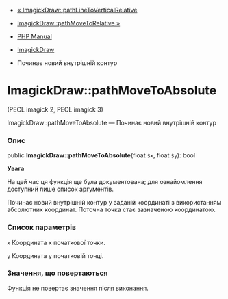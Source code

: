 - [«
ImagickDraw::pathLineToVerticalRelative](imagickdraw.pathlinetoverticalrelative.md)
- [ImagickDraw::pathMoveToRelative
»](imagickdraw.pathmovetorelative.md)

- [PHP Manual](index.md)
- [ImagickDraw](class.imagickdraw.md)
- Починає новий внутрішній контур

# ImagickDraw::pathMoveToAbsolute

(PECL imagick 2, PECL imagick 3)

ImagickDraw::pathMoveToAbsolute — Починає новий внутрішній контур

### Опис

public **ImagickDraw::pathMoveToAbsolute**(float `$x`, float `$y`): bool

**Увага**

На цей час ця функція ще була документована; для
ознайомлення доступний лише список аргументів.

Починає новий внутрішній контур у заданій координаті з використанням
абсолютних координат. Поточна точка стає зазначеною координатою.

### Список параметрів

`x`
Координата x початкової точки.

`y`
Координата у початковій точці.

### Значення, що повертаються

Функція не повертає значення після виконання.
